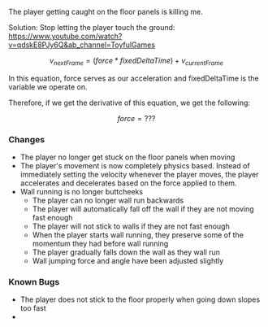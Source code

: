 The player getting caught on the floor panels is killing me.

Solution: Stop letting the player touch the ground:
<https://www.youtube.com/watch?v=qdskE8PJy6Q&ab_channel=ToyfulGames>

$${v_{nextFrame} = (force * fixedDeltaTime) + v_{currentFrame}}$$

In this equation, force serves as our acceleration and fixedDeltaTime is the variable we operate on.

Therefore, if we get the derivative of this equation, we get the following:

$${force = ???}$$

### Changes
- The player no longer get stuck on the floor panels when moving
- The player's movement is now completely physics based. Instead of immediately setting the velocity whenever the player moves, the player accelerates and decelerates based on the force applied to them.
- Wall running is no longer buttcheeks
	- The player can no longer wall run backwards
	- The player will automatically fall off the wall if they are not moving fast enough
	- The player will not stick to walls if they are not fast enough
	- When the player starts wall running, they preserve some of the momentum they had before wall running
	- The player gradually falls down the wall as they wall run
	- Wall jumping force and angle have been adjusted slightly

### Known Bugs
- The player does not stick to the floor properly when going down slopes too fast
-

